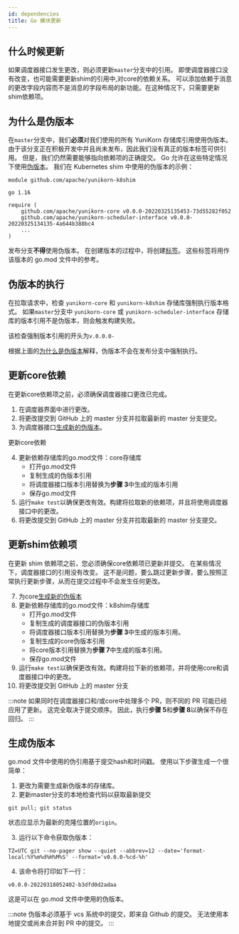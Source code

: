 ```yaml
---
id: dependencies
title: Go 模块更新
---
```


<!--
Licensed to the Apache Software Foundation (ASF) under one
or more contributor license agreements.  See the NOTICE file
distributed with this work for additional information
regarding copyright ownership.  The ASF licenses this file
to you under the Apache License, Version 2.0 (the
"License"); you may not use this file except in compliance
with the License.  You may obtain a copy of the License at

  http://www.apache.org/licenses/LICENSE-2.0

Unless required by applicable law or agreed to in writing,
software distributed under the License is distributed on an
"AS IS" BASIS, WITHOUT WARRANTIES OR CONDITIONS OF ANY
KIND, either express or implied.  See the License for the
specific language governing permissions and limitations
under the License.
-->

## 什么时候更新
如果调度器接口发生更改，则必须更新`master`分支中的引用。
即使调度器接口没有改变，也可能需要更新shim的引用中,对core的依赖关系。
可以添加依赖于消息的更改字段内容而不是消息的字段布局的新功能。在这种情况下，只需要更新shim依赖项。

## 为什么是伪版本
在`master`分支中，我们**必须**对我们使用的所有 YuniKorn 存储库引用使用伪版本。
由于该分支正在积极开发中并且尚未发布，因此我们没有真正的版本标签可供引用。
但是，我们仍然需要能够指向依赖项的正确提交。
Go 允许在这些特定情况下使用[伪版本](https://go.dev/ref/mod#pseudo-versions)。
我们在 Kubernetes shim 中使用的伪版本的示例：
```
module github.com/apache/yunikorn-k8shim

go 1.16

require (
	github.com/apache/yunikorn-core v0.0.0-20220325135453-73d55282f052
	github.com/apache/yunikorn-scheduler-interface v0.0.0-20220325134135-4a644b388bc4
	...
)
```
发布分支**不得**使用伪版本。
在创建版本的过程中，将创建[标签](/community/release_procedure#tag-and-update-release-for-version)。
这些标签将用作该版本的 go.mod 文件中的参考。    

## 伪版本的执行
在拉取请求中，检查 `yunikorn-core` 和 `yunikorn-k8shim` 存储库强制执行版本格式。
如果`master`分支中 `yunikorn-core` 或 `yunikorn-scheduler-interface` 存储库的版本引用不是伪版本，则会触发构建失败。

该检查强制版本引用的开头为`v.0.0.0-`


根据上面的[为什么是伪版本](#why-a-pseudo-version)解释，伪版本不会在发布分支中强制执行。

## 更新core依赖
在更新core依赖项之前，必须确保调度器接口更改已完成。
1. 在调度器界面中进行更改。
2. 将更改提交到 GitHub 上的 master 分支并拉取最新的 master 分支提交。
3. 为调度器接口[生成新的伪版本](#generate-a-pseudo-version)。

更新core依赖

4. 更新依赖存储库的go.mod文件：core存储库
    * 打开go.mod文件
    * 复制生成的伪版本引用
    * 将调度器接口版本引用替换为**步骤 3**中生成的版本引用
    * 保存go.mod文件
5. 运行`make test`以确保更改有效。构建将拉取新的依赖项，并且将使用调度器接口中的更改。
6. 将更改提交到 GitHub 上的 master 分支并拉取最新的 master 分支提交。

## 更新shim依赖项
在更新 shim 依赖项之前，您必须确保core依赖项已更新并提交。
在某些情况下，调度器接口的引用没有改变。
这不是问题，要么跳过更新步骤，要么按照正常执行更新步骤，从而在提交过程中不会发生任何更改。

7. 为core[生成新的伪版本](#generate-a-pseudo-version)
8. 更新依赖存储库的go.mod文件：k8shim存储库
    * 打开go.mod文件
    * 复制生成的调度器接口的伪版本引用
    * 将调度器接口版本引用替换为**步骤 3**中生成的版本引用。
    * 复制生成的core伪版本引用
    * 将core版本引用替换为**步骤 7**中生成的版本引用。
    * 保存go.mod文件
9. 运行`make test`以确保更改有效。构建将拉下新的依赖项，并将使用core和调度器接口中的更改。
10. 将更改提交到 GitHub 上的 master 分支

:::note
如果同时在调度器接口和/或core中处理多个 PR，则不同的 PR 可能已经应用了更新。
这完全取决于提交顺序。
因此，执行**步骤 5**和**步骤 8**以确保不存在回归。
:::
## 生成伪版本

go.mod 文件中使用的伪引用基于提交hash和时间戳。
使用以下步骤生成一个很简单：

1. 更改为需要生成新伪版本的存储库。
2. 更新master分支的本地检查代码以获取最新提交
```
git pull; git status
```

状态应显示为最新的克隆位置的`origin`。

3. 运行以下命令获取伪版本：
```
TZ=UTC git --no-pager show --quiet --abbrev=12 --date='format-local:%Y%m%d%H%M%S' --format='v0.0.0-%cd-%h'
```
4. 该命令将打印如下一行：
```
v0.0.0-20220318052402-b3dfd0d2adaa
```
这是可以在 go.mod 文件中使用的伪版本。

:::note
伪版本必须基于 vcs 系统中的提交，即来自 Github 的提交。
无法使用本地提交或尚未合并到 PR 中的提交。
:::
